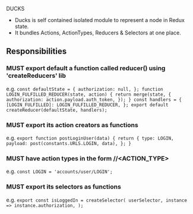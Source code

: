 DUCKS
- Ducks is self contained isolated module to represent a node in Redux state.
- It bundles Actions, ActionTypes, Reducers & Selectors at one place.

## Responsibilities

### MUST export default a function called reducer() using 'createReducers' lib
e.g.
`
const defaultState = {
  authorization: null,
};
function LOGIN_FULFILLED_REDUCER(state, action) {
  return merge(state, {
    authorization: action.payload.auth_token,
  });
}
const handlers = {
  [LOGIN_FULFILLED]: LOGIN_FULFILLED_REDUCER,
};
export default createReducer(defaultState, handlers);
`

### MUST export its action creators as functions
e.g.
`
export function postLoginUser(data) {
  return {
    type: LOGIN,
    payload: post(constants.URLS.LOGIN, data),
  };
}
`

### MUST have action types in the form <module>/<entity>/<ACTION_TYPE>
e.g.
`const LOGIN = 'accounts/user/LOGIN';`

### MUST export its selectors as functions
e.g.
`
export const isLoggedIn = createSelector(
  userSelector,
  instance => instance.authorization,
);
`
